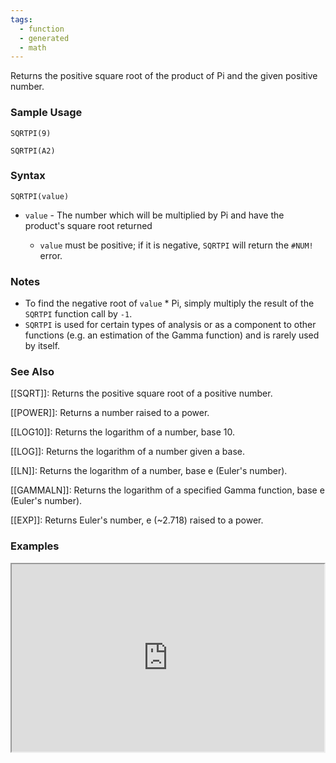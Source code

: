 ```yaml
---
tags:
  - function
  - generated
  - math
---
```


Returns the positive square root of the product of Pi and the given positive number.

### Sample Usage

`SQRTPI(9)`

`SQRTPI(A2)`

### Syntax

`SQRTPI(value)`

* `value` - The number which will be multiplied by Pi and have the product's square root returned

  + `value` must be positive; if it is negative, `SQRTPI` will return the `#NUM!` error.

### Notes

* To find the negative root of `value` \* Pi, simply multiply the result of the `SQRTPI` function call by `-1`.
* `SQRTPI` is used for certain types of analysis or as a component to other functions (e.g. an estimation of the Gamma function) and is rarely used by itself.

### See Also

[[SQRT]]: Returns the positive square root of a positive number.

[[POWER]]: Returns a number raised to a power.

[[LOG10]]: Returns the logarithm of a number, base 10.

[[LOG]]: Returns the logarithm of a number given a base.

[[LN]]: Returns the logarithm of a number, base e (Euler's number).

[[GAMMALN]]: Returns the logarithm of a specified Gamma function, base e (Euler's number).

[[EXP]]: Returns Euler's number, e (~2.718) raised to a power.

### Examples

<iframe height="300" src="https://docs.google.com/spreadsheet/pub?key=0As3tAuweYU9QdExTeXpINGN1MmdvU0RuU3JLRTBfSUE&amp;output=html" width="500"></iframe>